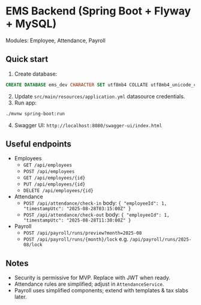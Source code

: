 # EMS Backend (Spring Boot + Flyway + MySQL)

Modules: Employee, Attendance, Payroll

## Quick start
1. Create database:
```sql
CREATE DATABASE ems_dev CHARACTER SET utf8mb4 COLLATE utf8mb4_unicode_ci;
```
2. Update `src/main/resources/application.yml` datasource credentials.
3. Run app:
```bash
./mvnw spring-boot:run
```
4. Swagger UI: `http://localhost:8080/swagger-ui/index.html`

## Useful endpoints
- Employees
  - `GET /api/employees`
  - `POST /api/employees`
  - `GET /api/employees/{id}`
  - `PUT /api/employees/{id}`
  - `DELETE /api/employees/{id}`
- Attendance
  - `POST /api/attendance/check-in` body: `{ "employeeId": 1, "timestampUtc": "2025-08-28T03:15:00Z" }`
  - `POST /api/attendance/check-out` body: `{ "employeeId": 1, "timestampUtc": "2025-08-28T11:30:00Z" }`
- Payroll
  - `POST /api/payroll/runs/preview?month=2025-08`
  - `POST /api/payroll/runs/{month}/lock`  e.g. `/api/payroll/runs/2025-08/lock`

## Notes
- Security is permissive for MVP. Replace with JWT when ready.
- Attendance rules are simplified; adjust in `AttendanceService`.
- Payroll uses simplified components; extend with templates & tax slabs later.
